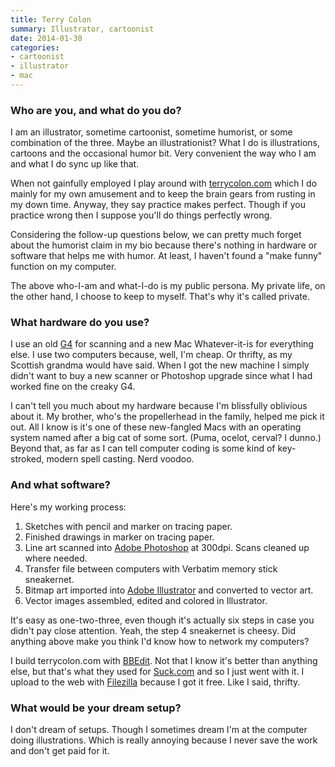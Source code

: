 ```yaml
---
title: Terry Colon
summary: Illustrator, cartoonist
date: 2014-01-30
categories:
- cartoonist
- illustrator
- mac
---
```


### Who are you, and what do you do?

I am an illustrator, sometime cartoonist, sometime humorist, or some combination of the three. Maybe an illustrationist? What I do is illustrations, cartoons and the occasional humor bit. Very convenient the way who I am and what I do sync up like that.

When not gainfully employed I play around with [terrycolon.com](http://terrycolon.com/ "Terry's website.") which I do mainly for my own amusement and to keep the brain gears from rusting in my down time. Anyway, they say practice makes perfect. Though if you practice wrong then I suppose you'll do things perfectly wrong. 

Considering the follow-up questions below, we can pretty much forget about the humorist claim in my bio because there's nothing in hardware or software that helps me with humor. At least, I haven't found a "make funny" function on my computer.

The above who-I-am and what-I-do is my public persona. My private life, on the other hand, I choose to keep to myself. That's why it's called private.

### What hardware do you use?

I use an old [G4][power-mac-g4] for scanning and a new Mac Whatever-it-is for everything else. I use two computers because, well, I'm cheap. Or thrifty, as my Scottish grandma would have said. When I got the new machine I simply didn't want to buy a new scanner or Photoshop upgrade since what I had worked fine on the creaky G4. 

I can't tell you much about my hardware because I'm blissfully oblivious about it. My brother, who's the propellerhead in the family, helped me pick it out. All I know is it's one of these new-fangled Macs with an operating system named after a big cat of some sort. (Puma, ocelot, cerval? I dunno.) Beyond that, as far as I can tell computer coding is some kind of key-stroked, modern spell casting. Nerd voodoo.

### And what software?

Here's my working process:

1. Sketches with pencil and marker on tracing paper.
2. Finished drawings in marker on tracing paper.
3. Line art scanned into [Adobe Photoshop][photoshop] at 300dpi. Scans cleaned up where needed.
4. Transfer file between computers with Verbatim memory stick sneakernet. 
5. Bitmap art imported into [Adobe Illustrator][illustrator] and converted to vector art.
6. Vector images assembled, edited and colored in Illustrator.

It's easy as one-two-three, even though it's actually six steps in case you didn't pay close attention. Yeah, the step 4 sneakernet is cheesy. Did anything above make you think I'd know how to network my computers?

I build terrycolon.com with [BBEdit][]. Not that I know it's better than anything else, but that's what they used for [Suck.com](http://suck.com/ "The Suck website.") and so I just went with it. I upload to the web with [Filezilla][] because I got it free. Like I said, thrifty.

### What would be your dream setup?

I don't dream of setups. Though I sometimes dream I'm at the computer doing illustrations. Which is really annoying because I never save the work and don't get paid for it.

[bbedit]: http://www.barebones.com/products/bbedit/ "A text editor for the Mac."
[filezilla]: https://filezilla-project.org/ "Open-source FTP software."
[illustrator]: https://www.adobe.com/products/illustrator.html "A vector graphics editor."
[photoshop]: https://www.adobe.com/products/photoshop.html "A bitmap image editor."
[power-mac-g4]: https://en.wikipedia.org/wiki/Power_Mac_G4 "An old PowerPC-powered Mac tower."
